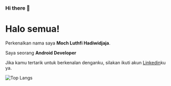 ### Hi there 👋

# Halo semua! 

Perkenalkan nama saya **Moch Luthfi Hadiwidjaja**.

Saya seorang **Android Developer**

Jika kamu tertarik untuk berkenalan denganku, silakan ikuti akun [Linkedin](https://www.linkedin.com/in/luthfi-hadiwidjaja-aa91b5171/)ku ya.

![Top Langs](https://github-readme-stats.vercel.app/api/top-langs/?username=gandarain&theme=tokyonight&layout=compact&hide=html,php,hack,css,TeX)
